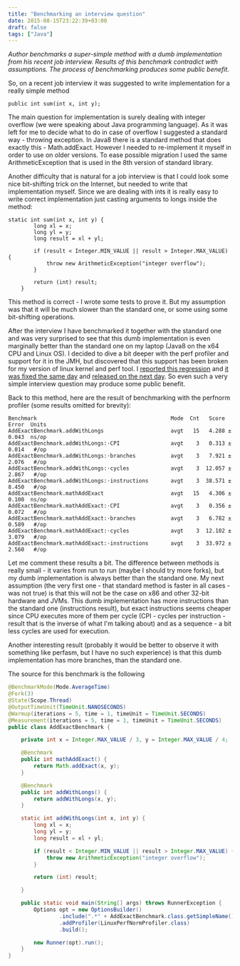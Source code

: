 ```yaml
---
title: "Benchmarking an interview question"
date: 2015-08-15T23:22:39+03:00
draft: false
tags: ["Java"]
---
```

*Author benchmarks a super-simple method with a dumb implementation from his recent job interview. Results of this benchmark contradict with assumptions. The process of benchmarking produces some public benefit.*


So, on a recent job interview it was suggested to write implementation for a really simple method

```
public int sum(int x, int y);
```

The main question for implementation is surely dealing with integer overflow (we were speaking about Java programming language). As it was left for me to decide what to do in case of overflow I suggested a standard way - throwing exception. In Java8 there is a standard method that does exactly this - Math.addExact. However I needed to re-implement it myself in order to use on older versions. To ease possible migration I used the same ArithmeticException that is used in the 8th version of standard library.

Another difficulty that is natural for a job interview is that I could look some nice bit-shifting trick on the Internet, but needed to write that implementation myself. Since we are dealing with ints it is really easy to write correct implementation just casting arguments to longs inside the method:

```
static int sum(int x, int y) {
        long xl = x;
        long yl = y;
        long result = xl + yl;

        if (result < Integer.MIN_VALUE || result > Integer.MAX_VALUE) {
            throw new ArithmeticException("integer overflow");
        }

        return (int) result;
    }
```

This method is correct - I wrote some tests to prove it. But my assumption was that it will be much slower than the standard one, or some using some bit-shifting operations. 

After the interview I have benchmarked it together with the standard one and was very surprised to see that this dumb implementation is even marginally better than the standard one on my laptop (Java8 on the x64 CPU and Linux OS). I decided to dive a bit deeper with the perf profiler and support for it in the JMH, but discovered that this support has been broken for my version of linux kernel and perf tool. I [reported this regression](http://mail.openjdk.java.net/pipermail/jmh-dev/2015-August/001996.html) and [it was fixed the same day](http://mail.openjdk.java.net/pipermail/jmh-dev/2015-August/002006.html) and [released on the next day](http://mail.openjdk.java.net/pipermail/jmh-dev/2015-August/002016.html). So even such a very simple interview question may produce some public benefit.

Back to this method, here are the result of benchmarking with the perfnorm profiler (some results omitted for brevity):

```
Benchmark                                          Mode  Cnt   Score    Error  Units
AddExactBenchmark.addWithLongs                     avgt   15   4.288 ±  0.043  ns/op
AddExactBenchmark.addWithLongs:·CPI                avgt    3   0.313 ±  0.014   #/op
AddExactBenchmark.addWithLongs:·branches           avgt    3   7.921 ±  2.076   #/op
AddExactBenchmark.addWithLongs:·cycles             avgt    3  12.057 ±  2.867   #/op
AddExactBenchmark.addWithLongs:·instructions       avgt    3  38.571 ±  8.450   #/op
AddExactBenchmark.mathAddExact                     avgt   15   4.306 ±  0.100  ns/op
AddExactBenchmark.mathAddExact:·CPI                avgt    3   0.356 ±  0.072   #/op
AddExactBenchmark.mathAddExact:·branches           avgt    3   6.782 ±  0.589   #/op
AddExactBenchmark.mathAddExact:·cycles             avgt    3  12.102 ±  3.079   #/op
AddExactBenchmark.mathAddExact:·instructions       avgt    3  33.972 ±  2.560   #/op
```

Let me comment these results a bit. The difference between methods is really small - it varies from run to run (maybe I should try more forks), but my dumb implementation is always better than the standard one. My next assumption (the very first one - that standard method is faster in all cases - was not true) is that this will not be the case on x86 and other 32-bit hardware and JVMs. This dumb implementation has more instructions than the standard one (instructions result), but exact instructions seems cheaper since CPU executes more of them per cycle (CPI - cycles per instruction - result that is the inverse of what I'm talking about) and as a sequence - a bit less cycles are used for execution. 

Another interesting result (probably it would be better to observe it with something like perfasm, but I have no such experience) is that this dumb implementation has more branches, than the standard one.

The source for this benchmark is the following

```java
@BenchmarkMode(Mode.AverageTime)
@Fork(3)
@State(Scope.Thread)
@OutputTimeUnit(TimeUnit.NANOSECONDS)
@Warmup(iterations = 5, time = 1, timeUnit = TimeUnit.SECONDS)
@Measurement(iterations = 5, time = 1, timeUnit = TimeUnit.SECONDS)
public class AddExactBenchmark {

    private int x = Integer.MAX_VALUE / 3, y = Integer.MAX_VALUE / 4;

    @Benchmark
    public int mathAddExact() {
        return Math.addExact(x, y);
    }

    @Benchmark
    public int addWithLongs() {
        return addWithLongs(x, y);
    }

    static int addWithLongs(int x, int y) {
        long xl = x;
        long yl = y;
        long result = xl + yl;

        if (result < Integer.MIN_VALUE || result > Integer.MAX_VALUE) {
            throw new ArithmeticException("integer overflow");
        }

        return (int) result;

    }

    public static void main(String[] args) throws RunnerException {
        Options opt = new OptionsBuilder()
                .include(".*" + AddExactBenchmark.class.getSimpleName() + ".*")
                .addProfiler(LinuxPerfNormProfiler.class)
                .build();

        new Runner(opt).run();
    }
}
```

